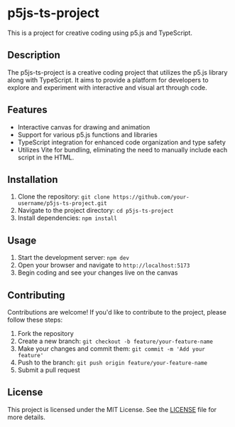 # p5js-ts-project

This is a project for creative coding using p5.js and TypeScript.

## Description

The p5js-ts-project is a creative coding project that utilizes the p5.js library along with TypeScript. It aims to provide a platform for developers to explore and experiment with interactive and visual art through code.

## Features

- Interactive canvas for drawing and animation
- Support for various p5.js functions and libraries
- TypeScript integration for enhanced code organization and type safety
- Utilizes Vite for bundling, eliminating the need to manually include each script in the HTML.

## Installation

1. Clone the repository: `git clone https://github.com/your-username/p5js-ts-project.git`
2. Navigate to the project directory: `cd p5js-ts-project`
3. Install dependencies: `npm install`

## Usage

1. Start the development server: `npm dev`
2. Open your browser and navigate to `http://localhost:5173`
3. Begin coding and see your changes live on the canvas

## Contributing

Contributions are welcome! If you'd like to contribute to the project, please follow these steps:

1. Fork the repository
2. Create a new branch: `git checkout -b feature/your-feature-name`
3. Make your changes and commit them: `git commit -m 'Add your feature'`
4. Push to the branch: `git push origin feature/your-feature-name`
5. Submit a pull request

## License

This project is licensed under the MIT License. See the [LICENSE](LICENSE) file for more details.
